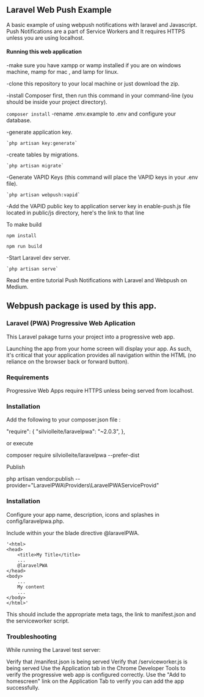 ## Laravel Web Push Example

A basic example of using webpush notifications with laravel and Javascript. Push Notifications are a part of Service Workers and It requires HTTPS unless you are using localhost.

#### Running this web application

-make sure you have xampp or wamp installed if you are on windows machine, mamp for mac , and lamp for linux.

-clone this repository to your local machine or just download the zip.

-install Composer first, then run this command in your command-line (you should be inside your project directory).

  `composer install`
-rename .env.example to .env and configure your database.

-generate application key.

    `php artisan key:generate`
-create tables by migrations.

    `php artisan migrate`
    
-Generate VAPID Keys (this command will place the VAPID keys in your .env file).

    `php artisan webpush:vapid`
    
-Add the VAPID public key to application server key in enable-push.js file located in public/js directory, here's the link to that line

To make build

 `npm install`

  `npm run build`

-Start Laravel dev server.

    `php artisan serve`

Read the entire tutorial Push Notifications with Laravel and Webpush on Medium.

Webpush package is used by this app.
---------------------------------------------------------------------------------------
### Laravel (PWA) Progressive Web Aplication

This Laravel pakage turns your project into a progressive web app. 

Launching the app from your home screen will display your app. As such, it's critical that your application provides all navigation within the HTML (no reliance on the browser back or forward button).

### Requirements
Progressive Web Apps require HTTPS unless being served from localhost. 

### Installation
Add the following to your composer.json file :

"require": {
    "silviolleite/laravelpwa": "~2.0.3",
},

or execute

composer require silviolleite/laravelpwa --prefer-dist

Publish

php artisan vendor:publish --provider="LaravelPWA\Providers\LaravelPWAServiceProvid"
### Installation

Configure your app name, description, icons and splashes in config/laravelpwa.php.

Include within your <head> the blade directive @laravelPWA.

    '<html>
    <head>
        <title>My Title</title>
        ...
        @laravelPWA
    </head>
    <body>
        ...
        My content
        ...
    </body>
    </html>'
This should include the appropriate meta tags, the link to manifest.json and the serviceworker script.

### Troubleshooting

While running the Laravel test server:

Verify that /manifest.json is being served
Verify that /serviceworker.js is being served
Use the Application tab in the Chrome Developer Tools to verify the progressive web app is configured correctly.
Use the "Add to homescreen" link on the Application Tab to verify you can add the app successfully.

